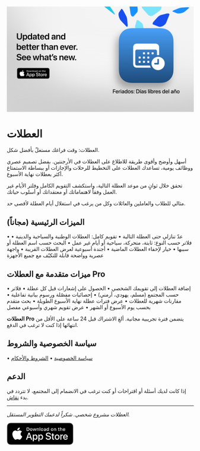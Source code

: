 [![العطلات App](images/banner.png)](https://apps.apple.com/app/id6744455042)

# العطلات

العطلات: وقت فراغك مستغلّ بأفضل شكل.

أسهل وأوضح وأقوى طريقة للاطلاع على العطلات في الأرجنتين.
بفضل تصميم عصري ووظائف يومية، تساعدك العطلات على التخطيط للرحلات والإجازات أو ببساطة الاستمتاع أكثر بعطلات نهاية الأسبوع.

تحقق خلال ثوانٍ من موعد العطلة التالية، واستكشف التقويم الكامل وفلتر الأيام غير العمل وفقاً لاهتماماتك أو معتقداتك أو أسلوب حياتك.

مثالي للطلاب والعاملين والعائلات وكل من يرغب في استغلال أيام العطلة لأقصى حد.

## الميزات الرئيسية (مجاناً)

• عدّ تنازلي حتى العطلة التالية
• تقويم كامل: العطلات الوطنية والسياحية والدينية
• فلاتر حسب النوع: ثابتة، متحركة، سياحية أو أيام غير عمل
• البحث حسب اسم العطلة أو سببها
• خيار لإخفاء العطلات الماضية
• أجندة أسبوعية لعرض العطلات القريبة
• واجهة عصرية وواضحة قابلة للتكيّف مع جميع الأجهزة

## ميزات متقدمة مع العطلات Pro

• إضافة العطلات إلى تقويمك الشخصي
• الحصول على إشعارات قبل كل عطلة
• فلاتر حسب المجتمع (مسلم، يهودي، أرمني)
• إحصائيات مفصّلة ورسوم بيانية تفاعلية
• مقارنات شهرية للعطلات
• عرض فترات عطلة نهاية الأسبوع الطويلة
• بحث متقدم بحسب يوم الأسبوع أو الشهر
• عرض تقويم شهري وأسبوعي مفصل

**العطلات Pro** يتضمن فترة تجريبية مجانية. ألغِ الاشتراك قبل 24 ساعة على الأقل من انتهائها إذا كنت لا ترغب في الدفع.

## سياسة الخصوصية والشروط

• [سياسة الخصوصية](https://lucasditomase.github.io/feriados/ar/privacy-policy)
• [الشروط والأحكام](https://lucasditomase.github.io/feriados/ar/terms-and-conditions)

## الدعم

إذا كانت لديك أسئلة أو اقتراحات أو كنت ترغب في الانضمام إلى المجتمع، لا تتردد في بدء [نقاش](https://github.com/lucasditomase/feriados/discussions).

---

*العطلات مشروع شخصي. شكراً لدعمك التطوير المستقل.*

<p align="left">
  <a href="https://apps.apple.com/app/id6744455042">
    <img src="images/download-badge.svg" alt="Download on the App Store" height="60">
  </a>
</p>
